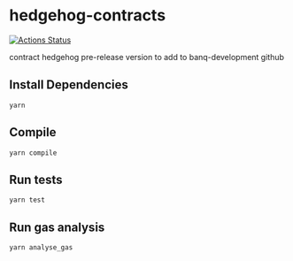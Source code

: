 # hedgehog-contracts

[![Actions Status](https://github.com/keviinfoes/hedgehog-contracts/workflows/Tests/badge.svg)](https://github.com/keviinfoes/hedgehog-contracts/actions)

contract hedgehog pre-release version to add to banq-development github

## Install Dependencies
`yarn`

## Compile
`yarn compile`

## Run tests
`yarn test`

## Run gas analysis
`yarn analyse_gas`
